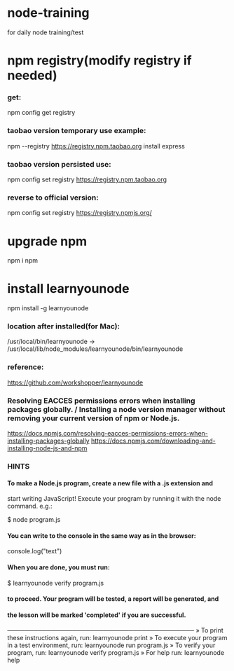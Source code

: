 # node-training
for daily node training/test

# npm registry(modify registry if needed)
### get:
npm config get registry

### taobao version temporary use example:
npm --registry https://registry.npm.taobao.org install express

### taobao version persisted use:
npm config set registry https://registry.npm.taobao.org

### reverse to official version:
npm config set registry https://registry.npmjs.org/

# upgrade npm
npm i npm

# install learnyounode
npm install -g learnyounode

### location after installed(for Mac):
/usr/local/bin/learnyounode -> /usr/local/lib/node_modules/learnyounode/bin/learnyounode

### reference:
https://github.com/workshopper/learnyounode

### Resolving EACCES permissions errors when installing packages globally. / Installing a node version manager without removing your current version of npm or Node.js.
https://docs.npmjs.com/resolving-eacces-permissions-errors-when-installing-packages-globally
https://docs.npmjs.com/downloading-and-installing-node-js-and-npm

### HINTS

#### To make a Node.js program, create a new file with a .js extension and
start writing JavaScript! Execute your program by running it with the node
command. e.g.:

  $ node program.js

#### You can write to the console in the same way as in the browser:

  console.log("text")

#### When you are done, you must run:

  $ learnyounode verify program.js

#### to proceed. Your program will be tested, a report will be generated, and
#### the lesson will be marked 'completed' if you are successful.
───────────────────────────────────────────
  » To print these instructions again, run: learnyounode print
  » To execute your program in a test environment, run: learnyounode run
    program.js
  » To verify your program, run: learnyounode verify program.js
  » For help run: learnyounode help
  



